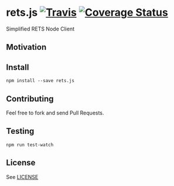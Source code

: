 # rets.js [![Travis](https://img.shields.io/travis/retsr/rets.js.svg)](https://travis-ci.org/retsr/rets.js) [![Coverage Status](https://coveralls.io/repos/retsr/rets.js/badge.svg?branch=master)](https://coveralls.io/r/retsr/rets.js?branch=master)

Simplified RETS Node Client

## Motivation


## Install

    npm install --save rets.js

## Contributing

Feel free to fork and send Pull Requests.

## Testing

    npm run test-watch

## License

See [LICENSE](LICENSE)
